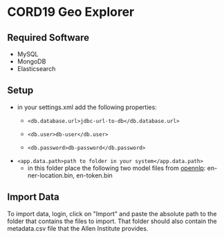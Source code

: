 # CORD19 Geo Explorer

## Required Software

- MySQL 
- MongoDB
- Elasticsearch

## Setup

- in your settings.xml add the following properties:
  - `<db.database.url>jdbc-url-to-db</db.database.url>`
  
  - `<db.user>db-user</db.user>`
  - `<db.password>db-password</db.password>`
- `<app.data.path>path to folder in your system</app.data.path>`
  - in this folder place the following two model files from [opennlp](http://opennlp.sourceforge.net/models-1.5/): en-ner-location.bin, en-token.bin
  
## Import Data

To import data, login, click on "Import" and paste the absolute path to the folder that contains the files to import. That folder should also contain the metadata.csv file that the Allen Institute provides.
